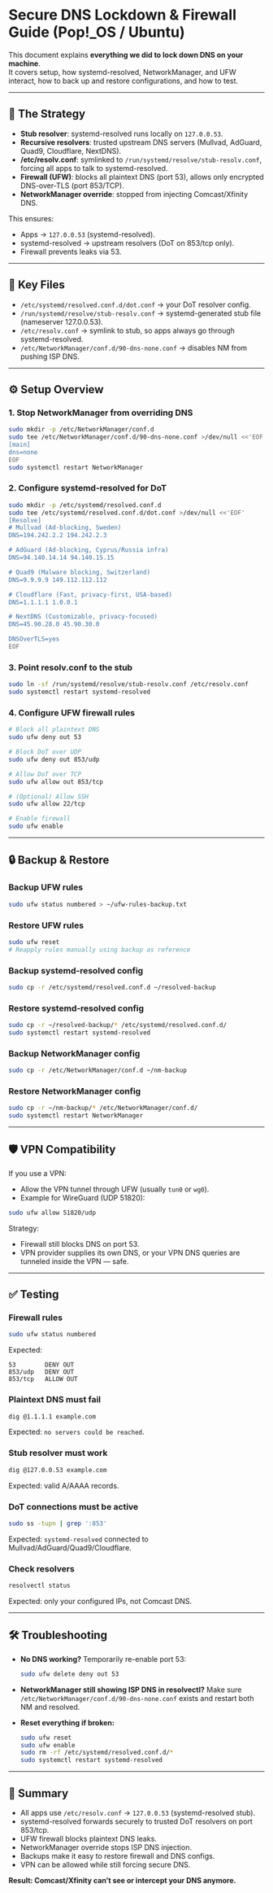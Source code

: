 # Secure DNS Lockdown & Firewall Guide (Pop!_OS / Ubuntu)

This document explains **everything we did to lock down DNS on your machine**.  
It covers setup, how systemd-resolved, NetworkManager, and UFW interact, how to back up and restore configurations, and how to test.

---

## 🧩 The Strategy

- **Stub resolver**: systemd-resolved runs locally on `127.0.0.53`.
- **Recursive resolvers**: trusted upstream DNS servers (Mullvad, AdGuard, Quad9, Cloudflare, NextDNS).
- **/etc/resolv.conf**: symlinked to `/run/systemd/resolve/stub-resolv.conf`, forcing all apps to talk to systemd-resolved.
- **Firewall (UFW)**: blocks all plaintext DNS (port 53), allows only encrypted DNS-over-TLS (port 853/TCP).
- **NetworkManager override**: stopped from injecting Comcast/Xfinity DNS.

This ensures:
- Apps → `127.0.0.53` (systemd-resolved).
- systemd-resolved → upstream resolvers (DoT on 853/tcp only).
- Firewall prevents leaks via 53.

---

## 📂 Key Files

- `/etc/systemd/resolved.conf.d/dot.conf` → your DoT resolver config.
- `/run/systemd/resolve/stub-resolv.conf` → systemd-generated stub file (nameserver 127.0.0.53).
- `/etc/resolv.conf` → symlink to stub, so apps always go through systemd-resolved.
- `/etc/NetworkManager/conf.d/90-dns-none.conf` → disables NM from pushing ISP DNS.

---

## ⚙️ Setup Overview

### 1. Stop NetworkManager from overriding DNS
```bash
sudo mkdir -p /etc/NetworkManager/conf.d
sudo tee /etc/NetworkManager/conf.d/90-dns-none.conf >/dev/null <<'EOF'
[main]
dns=none
EOF
sudo systemctl restart NetworkManager
```

### 2. Configure systemd-resolved for DoT
```bash
sudo mkdir -p /etc/systemd/resolved.conf.d
sudo tee /etc/systemd/resolved.conf.d/dot.conf >/dev/null <<'EOF'
[Resolve]
# Mullvad (Ad-blocking, Sweden)
DNS=194.242.2.2 194.242.2.3

# AdGuard (Ad-blocking, Cyprus/Russia infra)
DNS=94.140.14.14 94.140.15.15

# Quad9 (Malware blocking, Switzerland)
DNS=9.9.9.9 149.112.112.112

# Cloudflare (Fast, privacy-first, USA-based)
DNS=1.1.1.1 1.0.0.1

# NextDNS (Customizable, privacy-focused)
DNS=45.90.28.0 45.90.30.0

DNSOverTLS=yes
EOF
```

### 3. Point resolv.conf to the stub
```bash
sudo ln -sf /run/systemd/resolve/stub-resolv.conf /etc/resolv.conf
sudo systemctl restart systemd-resolved
```

### 4. Configure UFW firewall rules
```bash
# Block all plaintext DNS
sudo ufw deny out 53

# Block DoT over UDP
sudo ufw deny out 853/udp

# Allow DoT over TCP
sudo ufw allow out 853/tcp

# (Optional) Allow SSH
sudo ufw allow 22/tcp

# Enable firewall
sudo ufw enable
```

---

## 🔒 Backup & Restore

### Backup UFW rules
```bash
sudo ufw status numbered > ~/ufw-rules-backup.txt
```

### Restore UFW rules
```bash
sudo ufw reset
# Reapply rules manually using backup as reference
```

### Backup systemd-resolved config
```bash
sudo cp -r /etc/systemd/resolved.conf.d ~/resolved-backup
```

### Restore systemd-resolved config
```bash
sudo cp -r ~/resolved-backup/* /etc/systemd/resolved.conf.d/
sudo systemctl restart systemd-resolved
```

### Backup NetworkManager config
```bash
sudo cp -r /etc/NetworkManager/conf.d ~/nm-backup
```

### Restore NetworkManager config
```bash
sudo cp -r ~/nm-backup/* /etc/NetworkManager/conf.d/
sudo systemctl restart NetworkManager
```

---

## 🛡 VPN Compatibility

If you use a VPN:
- Allow the VPN tunnel through UFW (usually `tun0` or `wg0`).
- Example for WireGuard (UDP 51820):
```bash
sudo ufw allow 51820/udp
```

Strategy:
- Firewall still blocks DNS on port 53.
- VPN provider supplies its own DNS, or your VPN DNS queries are tunneled inside the VPN — safe.

---

## ✅ Testing

### Firewall rules
```bash
sudo ufw status numbered
```

Expected:
```
53        DENY OUT
853/udp   DENY OUT
853/tcp   ALLOW OUT
```

### Plaintext DNS must fail
```bash
dig @1.1.1.1 example.com
```
Expected: `no servers could be reached`.

### Stub resolver must work
```bash
dig @127.0.0.53 example.com
```

Expected: valid A/AAAA records.

### DoT connections must be active
```bash
sudo ss -tupn | grep ':853'
```

Expected: `systemd-resolved` connected to Mullvad/AdGuard/Quad9/Cloudflare.

### Check resolvers
```bash
resolvectl status
```

Expected: only your configured IPs, not Comcast DNS.

---

## 🛠 Troubleshooting

- **No DNS working?**
  Temporarily re-enable port 53:
  ```bash
  sudo ufw delete deny out 53
  ```

- **NetworkManager still showing ISP DNS in resolvectl?**
  Make sure `/etc/NetworkManager/conf.d/90-dns-none.conf` exists and restart both NM and resolved.

- **Reset everything if broken:**
  ```bash
  sudo ufw reset
  sudo ufw enable
  sudo rm -rf /etc/systemd/resolved.conf.d/*
  sudo systemctl restart systemd-resolved
  ```

---

## 📌 Summary

- All apps use `/etc/resolv.conf` → `127.0.0.53` (systemd-resolved stub).
- systemd-resolved forwards securely to trusted DoT resolvers on port 853/tcp.
- UFW firewall blocks plaintext DNS leaks.  
- NetworkManager override stops ISP DNS injection.  
- Backups make it easy to restore firewall and DNS configs.  
- VPN can be allowed while still forcing secure DNS.

**Result: Comcast/Xfinity can’t see or intercept your DNS anymore.**
